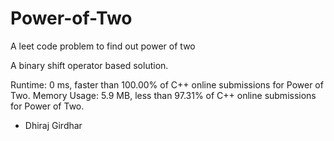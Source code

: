 # Power-of-Two
A leet code problem to find out power of two

A binary shift operator based solution.

Runtime: 0 ms, faster than 100.00% of C++ online submissions for Power of Two.
Memory Usage: 5.9 MB, less than 97.31% of C++ online submissions for Power of Two.

- Dhiraj Girdhar
